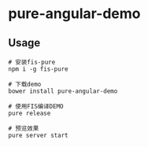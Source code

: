 pure-angular-demo
===========================

## Usage

```
# 安装fis-pure
npm i -g fis-pure

# 下载demo
bower install pure-angular-demo

# 使用FIS编译DEMO
pure release

# 预览效果
pure server start
```